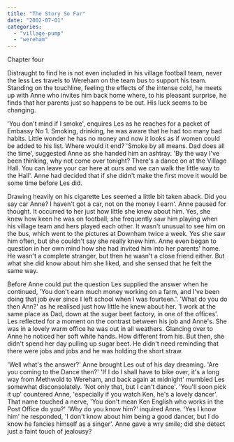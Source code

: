 ```yaml
---
title: "The Story So Far"
date: "2002-07-01"
categories: 
  - "village-pump"
  - "wereham"
---
```


Chapter four

Distraught to find he is not even included in his village football team, never the less Les travels to Wereham on the team bus to support his team. Standing on the touchline, feeling the effects of the intense cold, he meets up with Anne who invites him back home where, to his pleasant surprise, he finds that her parents just so happens to be out. His luck seems to be changing.

'You don't mind if I smoke', enquires Les as he reaches for a packet of Embassy No 1. Smoking, drinking, he was aware that he had too many bad habits. Little wonder he has no money and now it looks as if women could be added to his list. Where would it end? 'Smoke by all means. Dad does all the time', suggested Anne as she handed him an ashtray. 'By the way I've been thinking, why not come over tonight? There's a dance on at the Village Hall. You can leave your car here at ours and we can walk the little way to the Hall'. Anne had decided that if she didn't make the first move it would be some time before Les did.

Drawing heavily on his cigarette Les seemed a little bit taken aback. Did you say car Anne? I haven't got a car, not on the money I earn'. Anne paused for thought. It occurred to her just how little she knew about him. Yes, she knew how keen he was on football; she frequently saw him playing when his village team and hers played each other. It wasn't unusual to see him on the bus, which went to the pictures at Downham twice a week. Yes she saw him often, but she couldn't say she really knew him. Anne even began to question in her own mind how she had invited him into her parents' home. He wasn't a complete stranger, but then he wasn't a close friend either. But what she did know about him she liked, and she sensed that he felt the same way.

Before Anne could put the question Les supplied the answer when he continued, 'You don't earn much money working on a farm, and I've been doing that job ever since I left school when I was fourteen.'. 'What do you do then Ann?' as he realised just how little he knew about her. 'I work at the same place as Dad, down at the sugar beet factory, in one of the offices'. Les reflected for a moment on the contrast between his job and Anne's. She was in a lovely warm office he was out in all weathers. Glancing over to Anne he noticed her soft white hands. How different from his. But then, she didn't spend her day pulling up sugar beet. He didn't need reminding that there were jobs and jobs and he was holding the short straw.

'Well what's the answer?' Anne brought Les out of his day dreaming. 'Are you coming to the Dance then?' 'If I do I shall have to bike over, it's a long way from Methwold to Wereham, and back again at midnight' mumbled Les somewhat disconsolately. 'Not only that, but I can't dance'. 'You'll soon pick it up' countered Anne, 'especially if you watch Ken, he's a lovely dancer'. That name touched a nerve, 'You don't mean Ken English who works in the Post Office do you?' 'Why do you know him?' inquired Anne. 'Yes I know him' he responded, 'I don't know about him being a good dancer, but I do know he fancies himself as a singer'. Anne gave a wry smile; did she detect just a faint touch of jealousy?
